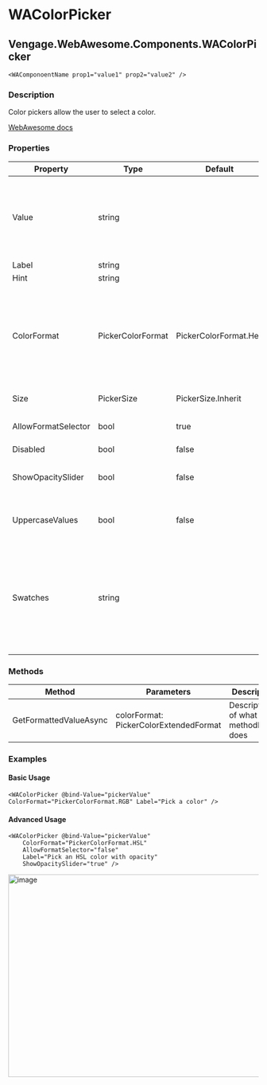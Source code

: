 # WAColorPicker
## Vengage.WebAwesome.Components.WAColorPicker

```HTML+Razor
<WAComponoentName prop1="value1" prop2="value2" />
```

### Description
Color pickers allow the user to select a color.

[WebAwesome docs](https://webawesome.com/docs/components/color-picker/)

### Properties
| Property | Type   | Default | Description                              |
|----------|--------|---------|------------------------------------------|
| Value    | string |  | The current value of the color picker. The value's format will vary based the format attribute. To get the value in a specific format, use the GetFormattedValueAsync() method.                     |
| Label    | string |        | The color picker's label.                     |
| Hint    | string |    | The color picker's hint                 |
| ColorFormat | PickerColorFormat | PickerColorFormat.Hex | The format to use. If opacity is enabled, these will translate to HEXA, RGBA, HSLA, and HSVA respectively. The color picker will accept user input in any format (including CSS color names) and convert it to the desired format.
| Size | PickerSize | PickerSize.Inherit | Determines the size of the color picker's trigger |
| AllowFormatSelector | bool | true | Shows the button that lets users toggle between formats. Default is true. |
| Disabled | bool | false | Disables the color picker. | 
| ShowOpacitySlider | bool | false | Shows the opacity slider. Enabling this will cause the formatted value to be HEXA, RGBA, or HSLA. |
| UppercaseValues | bool | false | By default, values are lowercase. With this attribute, values will be uppercase instead. |
| Swatches | string | | One or more predefined color swatches to display as presets in the color picker. Can include any format the color picker can parse, including HEX(A), RGB(A), HSL(A), HSV(A), and CSS color names. Each color must be separated by a semicolon (;). |

### Methods
| Method      | Parameters       | Description                              |
|-------------|------------------|------------------------------------------|
| GetFormattedValueAsync  | colorFormat: PickerColorExtendedFormat   | Description of what methodName does      |

### Examples

#### Basic Usage
```HTML+Razor
<WAColorPicker @bind-Value="pickerValue" ColorFormat="PickerColorFormat.RGB" Label="Pick a color" />
```

#### Advanced Usage
```HTML+Razor
<WAColorPicker @bind-Value="pickerValue"
    ColorFormat="PickerColorFormat.HSL"
    AllowFormatSelector="false"
    Label="Pick an HSL color with opacity"
    ShowOpacitySlider="true" />
```
<img width="616" height="407" alt="image" src="https://github.com/user-attachments/assets/ff28ecf8-21e0-4bc4-9cf6-4d15259241eb" />
